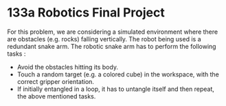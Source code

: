 # 133a Robotics Final Project

For this problem, we are considering a simulated environment where there are obstacles (e.g. rocks) falling vertically. The robot being used is a redundant snake arm. The robotic snake arm has to perform the following tasks :

- Avoid the obstacles hitting its body.
- Touch a random target (e.g. a colored cube) in the workspace, with the correct gripper orientation.
- If initially entangled in a loop, it has to untangle itself and then repeat, the above mentioned tasks.
